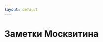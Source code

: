 ```yaml
---
layout: default
---
```


# Заметки Москвитина

<!-- {% assign current_date = site.time %}
{% assign recent_posts = site.posts | where_exp: "post", "post.date > current_date | minus: 604800" %}

<h2>Новое на этой неделе:</h2>
<ul>
  {% for post in recent_posts %}
    <li>
      <a href="{{ post.url | relative_url }}">{{ post.title }}</a>
      - <small>{{ post.date | date: "%b %d, %Y" }}</small>
    </li>
  {% endfor %}
</ul> -->
